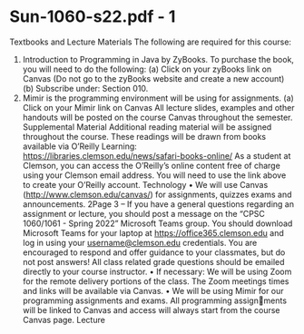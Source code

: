 # Sun-1060-s22.pdf - 1

Textbooks and Lecture Materials
The following are required for this course:
1. Introduction to Programming in Java by ZyBooks. To purchase the book, you will need to do
the following:
(a) Click on your zyBooks link on Canvas (Do not go to the zyBooks website and create a new
account)
(b) Subscribe under: Section 010.
2. Mimir is the programming environment will be using for assignments.
(a) Click on your Mimir link on Canvas
All lecture slides, examples and other handouts will be posted on the course Canvas throughout
the semester.
Supplemental Material
Additional reading material will be assigned throughout the course. These readings will be drawn
from books available via O’Reilly Learning:
https://libraries.clemson.edu/news/safari-books-online/
As a student at Clemson, you can access the O’Reilly’s online content free of charge using your
Clemson email address. You will need to use the link above to create your O’Reilly account.
Technology
• We will use Canvas (http://www.clemson.edu/canvas/) for assignments, quizzes exams and
announcements.
2Page 3
– If you have a general questions regarding an assignment or lecture, you should post a
message on the “CPSC 1060/1061 - Spring 2022” Microsoft Teams group. You should
download Microsoft Teams for your laptop at https://office365.clemson.edu and log in
using your username@clemson.edu credentials. You are encouraged to respond and offer
guidance to your classmates, but do not post answers! All class related grade questions
should be emailed directly to your course instructor.
• If necessary: We will be using Zoom for the remote delivery portions of the class. The Zoom
meetings times and links will be available via Canvas.
• We will be using Mimir for our programming assignments and exams. All programming assignments will be linked to Canvas and access will always start from the course Canvas page. Lecture